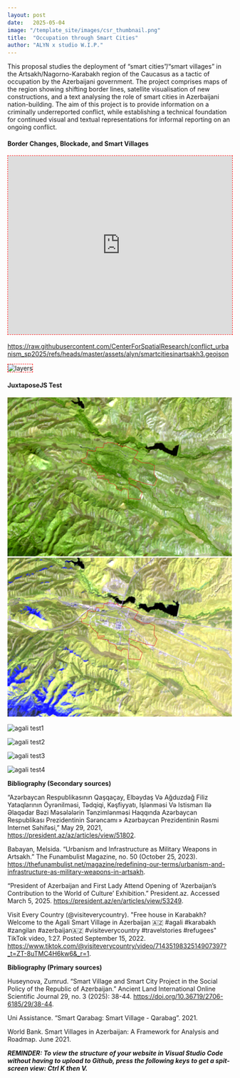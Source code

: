 ```yaml
---
layout: post
date:   2025-05-04
image: "/template_site/images/csr_thumbnail.png"
title:  "Occupation through Smart Cities"
author: "ALYN x studio W.I.P."
---
```



This proposal studies the deployment of “smart cities”/“smart villages” in the Artsakh/Nagorno-Karabakh region of the Caucasus as a tactic of occupation by the Azerbaijani government. The project comprises maps of the region showing shifting border lines, satellite visualisation of new constructions, and a text analysing the role of smart cities in Azerbaijani nation-building. The aim of this project is to provide information on a criminally underreported conflict, while establishing a technical foundation for continued visual and textual representations for informal reporting on an ongoing conflict.


#### Border Changes, Blockade, and Smart Villages


<iframe 
  width="100%" 
  height="400px" 
  src="https://api.mapbox.com/styles/v1/jackiedaniely/cmaa1ex4q000501rzcqi8er95.html?title=false&access_token=pk.eyJ1IjoiamFja2llZGFuaWVseSIsImEiOiJjbWE5encyNmIxc2w0MmpxOXk2ejFpN2t2In0.qmH-L93EYvz2EoBp4pdorw&zoomwheel=true#5.5/41.795/44.805" 
  title="Outdoors" 
  style="border: 1px dashed red;">
      layers:
        - id: "pizza"
          url: "https://data.cityofnewyork.us/resource/43nn-pn8j.geojson?cuisine_description=Pizza&$limit=10000"
          data-type: "geojson"
          layer-type: "circle"
          paint:
            circle-color: "#ff0000"
            circle-radius: 5
          mouseEvent:
            - type: "click"
              content:
                - h2:
                  - str: "Feature Info"
                - p:
                  - str: "Description of feature"
                - p:
                  - str: "NTA Attribute: "
                  - property: "dba"
                    else: "N/A"
                  - str: " in CD "
                  - property: "nta"
                    else: "N/A"
                - a:
                  - href: "https://example.com"
                    text: "Learn more about this feature"
                - img:
                  - src: "https://www.seriouseats.com/thmb/-_mziT2tl0F63I4kfji4S6bE-cA=/1500x0/filters:no_upscale():max_bytes(150000):strip_icc()/__opt__aboutcom__coeus__resources__content_migration__serious_eats__seriouseats.com__2018__10__20181015-state-of-slice-delmar-clay-williams-2de043fa5a0d4475b6c567e4a974b13b.jpg"
                    alt: "Feature image"
          toggle: true
          visible: true
        - id: "bikes"
          url: "https://data.cityofnewyork.us/resource/mzxg-pwib.geojson?$limit=10000"
          data-type: "geojson"
          layer-type: "line"
          paint:
            line-color: "#000000"
            line-width: 3
          toggle: true
          visible: false
</iframe>

https://raw.githubusercontent.com/CenterForSpatialResearch/conflict_urbanism_sp2025/refs/heads/master/assets/alyn/smartcitiesinartsakh3.geojson


<img src="/conflict_urbanism_sp2025/images/alyn/layers.gif" alt="layers" style="border: 1px dashed red;">

<html lang="en">
<head>
  <meta charset="UTF-8">
  

#### JuxtaposeJS Test


  <meta name="viewport" content="width=device-width, initial-scale=1.0">
  <link rel="stylesheet" href="https://cdn.knightlab.com/libs/juxtapose/latest/css/juxtapose.css">
</head>  

  
<body>
  
  <div class="juxtapose" style="max-width: 800px; margin: auto;">
    <img 
      src="https://raw.githubusercontent.com/CenterForSpatialResearch/conflict_urbanism_sp2025/master/images/alyn/fizuli_october2020.png" 
      data-label="October 2020" />
    <img 
      src="https://raw.githubusercontent.com/CenterForSpatialResearch/conflict_urbanism_sp2025/master/images/alyn/fizuli_march2025.png" 
      data-label="March 2025" />
  </div>

  <script src="https://cdn.knightlab.com/libs/juxtapose/latest/js/juxtapose.min.js"></script>
</body>  
</html>


![agali test1](/conflict_urbanism_sp2025/images/alyn/agali_testposition2_useforafter.png)

![agali test2](/conflict_urbanism_sp2025/images/alyn/agali_testposition2_useforbefore.png)

![agali test3](/conflict_urbanism_sp2025/images/alyn/fizuli_march2025.png)

![agali test4](/conflict_urbanism_sp2025/images/alyn/fizuli_october2020.png)


**Bibliography (Secondary sources)**

“Azərbaycan Respublikasının Qaşqaçay, Elbəydaş Və Ağduzdağ Filiz 
Yataqlarının Öyrənilməsi, Tədqiqi, Kəşfiyyatı, Işlənməsi Və Istismarı Ilə Əlaqədar Bəzi Məsələlərin Tənzimlənməsi Haqqında  Azərbaycan Respublikası Prezidentinin  Sərəncamı » Azərbaycan Prezidentinin Rəsmi Internet Səhifəsi,” May 29, 2021, https://president.az/az/articles/view/51802.

Babayan, Melsida. “Urbanism and Infrastructure as Military Weapons in 
Artsakh.” The Funambulist Magazine, no. 50 (October 25, 2023). https://thefunambulist.net/magazine/redefining-our-terms/urbanism-and-infrastructure-as-military-weapons-in-artsakh.

“President of Azerbaijan and First Lady Attend Opening of ‘Azerbaijan’s 
Contribution to the World of Culture’ Exhibition.” President.az. Accessed March 5, 2025. https://president.az/en/articles/view/53249.

Visit Every Country (@visiteverycountry). "Free house in Karabakh? Welcome 
to the Agali Smart Village in Azerbaijan 🇦🇿 #agali #karabakh #zangilan #azerbaijan🇦🇿 #visiteverycountry #travelstories #refugees" TikTok video, 1:27. Posted September 15, 2022. https://www.tiktok.com/@visiteverycountry/video/7143519832514907397?_t=ZT-8uTMC4H6kw6&_r=1.


**Bibliography (Primary sources)**

Huseynova, Zumrud. “Smart Village and Smart City Project in the Social 
Policy of the Republic of Azerbaijan.” Ancient Land International Online Scientific Journal 29, no. 3 (2025): 38-44. https://doi.org/10.36719/2706-6185/29/38-44. 

Uni Assistance. “Smart Qarabag: Smart Village - Qarabag”. 2021.

World Bank. Smart Villages in Azerbaijan: A Framework for Analysis and 
Roadmap. June 2021.

***REMINDER: To view the structure of your website in Visual Studio Code without having to upload to Github, press the following keys to get a spit-screen view: Ctrl K then V.***
